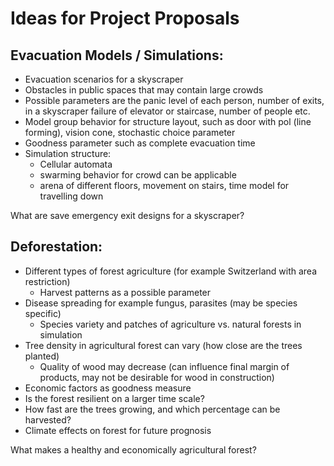 # Ideas for Project Proposals

## Evacuation Models / Simulations:
-	Evacuation scenarios for a skyscraper
-	Obstacles in public spaces that may contain large crowds
-	Possible parameters are the panic level of each person, number of exits, in a skyscraper failure of elevator or staircase, number of people etc.
-	Model group behavior for structure layout, such as door with pol (line forming), vision cone, stochastic choice parameter
-	Goodness parameter such as complete evacuation time
-	Simulation structure:
    - Cellular automata
    - swarming behavior for crowd can be applicable
    - arena of different floors, movement on stairs, time model for travelling down

What are save emergency exit designs for a skyscraper?

## Deforestation:
- Different types of forest agriculture (for example Switzerland with area restriction)
  - Harvest patterns as a possible parameter
- Disease spreading for example fungus, parasites (may be species specific)
  -	Species variety and patches of agriculture vs. natural forests in simulation
- Tree density in agricultural forest can vary (how close are the trees planted)
  -	Quality of wood may decrease (can influence final margin of products, may not be desirable for wood in construction)
-	Economic factors as goodness measure
  -	Is the forest resilient on a larger time scale?
  -	How fast are the trees growing, and which percentage can be harvested?
-	Climate effects on forest for future prognosis

What makes a healthy and economically agricultural forest?

